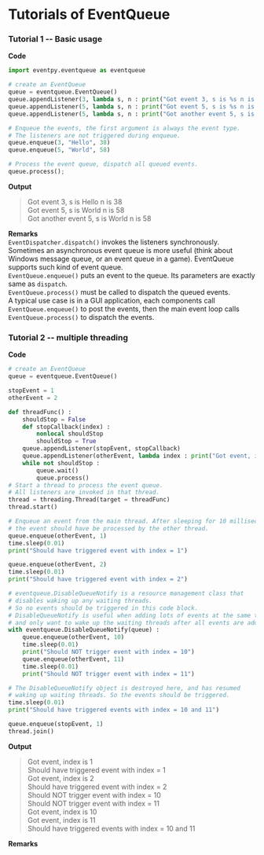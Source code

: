 # Tutorials of EventQueue

<!--toc-->

### Tutorial 1 -- Basic usage

**Code**  
```python
import eventpy.eventqueue as eventqueue

# create an EventQueue
queue = eventqueue.EventQueue()
queue.appendListener(3, lambda s, n : print("Got event 3, s is %s n is %d" % (s, n)))
queue.appendListener(5, lambda s, n : print("Got event 5, s is %s n is %d" % (s, n)))
queue.appendListener(5, lambda s, n : print("Got another event 5, s is %s n is %d" % (s, n)))

# Enqueue the events, the first argument is always the event type.
# The listeners are not triggered during enqueue.
queue.enqueue(3, "Hello", 38)
queue.enqueue(5, "World", 58)

# Process the event queue, dispatch all queued events.
queue.process();
```

**Output**  
> Got event 3, s is Hello n is 38  
> Got event 5, s is World n is 58  
> Got another event 5, s is World n is 58  

**Remarks**  
`EventDispatcher.dispatch()` invokes the listeners synchronously. Sometimes an asynchronous event queue is more useful (think about Windows message queue, or an event queue in a game). EventQueue supports such kind of event queue.  
`EventQueue.enqueue()` puts an event to the queue. Its parameters are exactly same as `dispatch`.  
`EventQueue.process()` must be called to dispatch the queued events.  
A typical use case is in a GUI application, each components call `EventQueue.enqueue()` to post the events, then the main event loop calls `EventQueue.process()` to dispatch the events.  


### Tutorial 2 -- multiple threading

**Code**  
```python
# create an EventQueue
queue = eventqueue.EventQueue()

stopEvent = 1
otherEvent = 2

def threadFunc() :
	shouldStop = False
	def stopCallback(index) :
		nonlocal shouldStop
		shouldStop = True
	queue.appendListener(stopEvent, stopCallback)
	queue.appendListener(otherEvent, lambda index : print("Got event, index is %d" % (index)))
	while not shouldStop :
		queue.wait()
		queue.process()
# Start a thread to process the event queue.
# All listeners are invoked in that thread.
thread = threading.Thread(target = threadFunc)
thread.start()

# Enqueue an event from the main thread. After sleeping for 10 milliseconds,
# the event should have be processed by the other thread.
queue.enqueue(otherEvent, 1)
time.sleep(0.01)
print("Should have triggered event with index = 1")

queue.enqueue(otherEvent, 2)
time.sleep(0.01)
print("Should have triggered event with index = 2")

# eventqueue.DisableQueueNotify is a resource management class that
# disables waking up any waiting threads.
# So no events should be triggered in this code block.
# DisableQueueNotify is useful when adding lots of events at the same time
# and only want to wake up the waiting threads after all events are added.
with eventqueue.DisableQueueNotify(queue) :
	queue.enqueue(otherEvent, 10)
	time.sleep(0.01)
	print("Should NOT trigger event with index = 10")
	queue.enqueue(otherEvent, 11)
	time.sleep(0.01)
	print("Should NOT trigger event with index = 11")

# The DisableQueueNotify object is destroyed here, and has resumed
# waking up waiting threads. So the events should be triggered.
time.sleep(0.01)
print("Should have triggered events with index = 10 and 11")

queue.enqueue(stopEvent, 1)
thread.join()
```

**Output**  
> Got event, index is 1  
> Should have triggered event with index = 1  
> Got event, index is 2  
> Should have triggered event with index = 2  
> Should NOT trigger event with index = 10  
> Should NOT trigger event with index = 11  
> Got event, index is 10  
> Got event, index is 11  
> Should have triggered events with index = 10 and 11  

**Remarks**  
